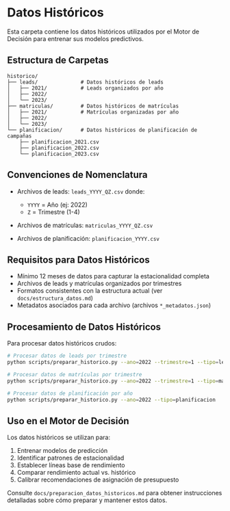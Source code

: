 # Datos Históricos

Esta carpeta contiene los datos históricos utilizados por el Motor de Decisión para entrenar sus modelos predictivos.

## Estructura de Carpetas

```
historico/
├── leads/              # Datos históricos de leads
│   ├── 2021/           # Leads organizados por año
│   ├── 2022/
│   └── 2023/
├── matriculas/         # Datos históricos de matrículas
│   ├── 2021/           # Matrículas organizadas por año
│   ├── 2022/
│   └── 2023/
└── planificacion/      # Datos históricos de planificación de campañas
    ├── planificacion_2021.csv
    ├── planificacion_2022.csv
    └── planificacion_2023.csv
```

## Convenciones de Nomenclatura

- Archivos de leads: `leads_YYYY_QZ.csv` donde:
  - `YYYY` = Año (ej: 2022)
  - `Z` = Trimestre (1-4)

- Archivos de matrículas: `matriculas_YYYY_QZ.csv`

- Archivos de planificación: `planificacion_YYYY.csv`

## Requisitos para Datos Históricos

- Mínimo 12 meses de datos para capturar la estacionalidad completa
- Archivos de leads y matrículas organizados por trimestres
- Formatos consistentes con la estructura actual (ver `docs/estructura_datos.md`)
- Metadatos asociados para cada archivo (archivos `*_metadatos.json`)

## Procesamiento de Datos Históricos

Para procesar datos históricos crudos:

```bash
# Procesar datos de leads por trimestre
python scripts/preparar_historico.py --ano=2022 --trimestre=1 --tipo=leads

# Procesar datos de matrículas por trimestre
python scripts/preparar_historico.py --ano=2022 --trimestre=1 --tipo=matriculas

# Procesar datos de planificación por año
python scripts/preparar_historico.py --ano=2022 --tipo=planificacion
```

## Uso en el Motor de Decisión

Los datos históricos se utilizan para:

1. Entrenar modelos de predicción
2. Identificar patrones de estacionalidad
3. Establecer líneas base de rendimiento
4. Comparar rendimiento actual vs. histórico
5. Calibrar recomendaciones de asignación de presupuesto

Consulte `docs/preparacion_datos_historicos.md` para obtener instrucciones detalladas sobre cómo preparar y mantener estos datos. 